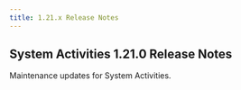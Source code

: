 ```yaml
---
title: 1.21.x Release Notes
---
```

## System Activities 1.21.0 Release Notes

Maintenance updates for System Activities.

